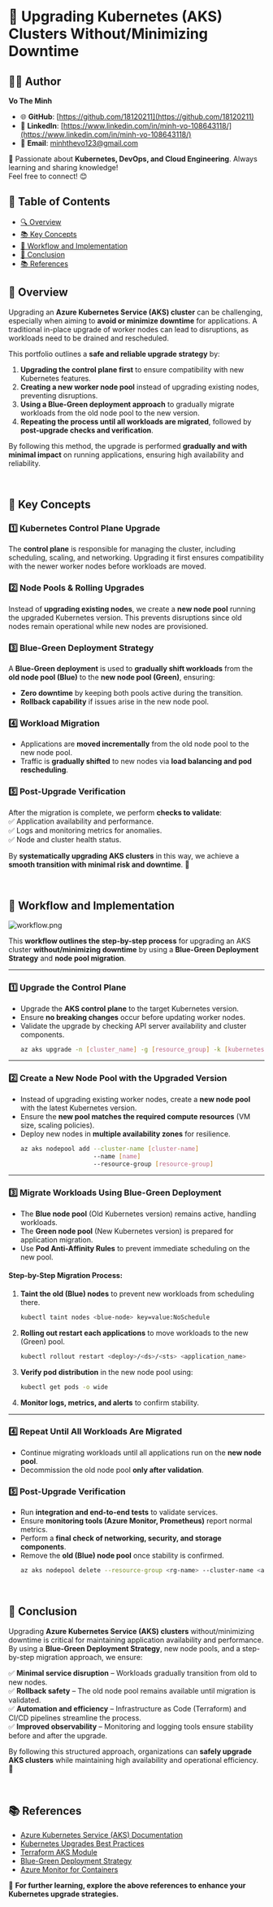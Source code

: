 # 🚀 Upgrading Kubernetes (AKS) Clusters Without/Minimizing Downtime  

## 👨‍💻 Author  

**Vo The Minh**  

- 🌐 **GitHub**: [https://github.com/18120211](https://github.com/18120211)  
- 💼 **LinkedIn**: [https://www.linkedin.com/in/minh-vo-108643118/](https://www.linkedin.com/in/minh-vo-108643118/)  
- 📧 **Email**: minhthevo123@gmail.com 

🚀 Passionate about **Kubernetes, DevOps, and Cloud Engineering**. Always learning and sharing knowledge!  
Feel free to connect! 😊 

## 📖 Table of Contents  

- [🔍 Overview](#overview)  
- [📚 Key Concepts](#key-concepts)  
- [🔄 Workflow and Implementation](#workflow-and-implementation)  
- [🎯 Conclusion](#conclusions)  
- [📚 References](#references)  


## 📌 Overview  <a id="overview"></a>  

Upgrading an **Azure Kubernetes Service (AKS) cluster** can be challenging, especially when aiming to **avoid or minimize downtime** for applications. A traditional in-place upgrade of worker nodes can lead to disruptions, as workloads need to be drained and rescheduled.  

This portfolio outlines a **safe and reliable upgrade strategy** by:  
1. **Upgrading the control plane first** to ensure compatibility with new Kubernetes features.  
2. **Creating a new worker node pool** instead of upgrading existing nodes, preventing disruptions.  
3. **Using a Blue-Green deployment approach** to gradually migrate workloads from the old node pool to the new version.  
4. **Repeating the process until all workloads are migrated**, followed by **post-upgrade checks and verification**.  

By following this method, the upgrade is performed **gradually and with minimal impact** on running applications, ensuring high availability and reliability.  

$~$

## 🔑 Key Concepts  <a id="key-concepts"></a>  

### 1️⃣ **Kubernetes Control Plane Upgrade**  
The **control plane** is responsible for managing the cluster, including scheduling, scaling, and networking. Upgrading it first ensures compatibility with the newer worker nodes before workloads are moved.  

### 2️⃣ **Node Pools & Rolling Upgrades**  
Instead of **upgrading existing nodes**, we create a **new node pool** running the upgraded Kubernetes version. This prevents disruptions since old nodes remain operational while new nodes are provisioned.  

### 3️⃣ **Blue-Green Deployment Strategy**  
A **Blue-Green deployment** is used to **gradually shift workloads** from the **old node pool (Blue)** to the **new node pool (Green)**, ensuring:  
- **Zero downtime** by keeping both pools active during the transition.  
- **Rollback capability** if issues arise in the new node pool.  

### 4️⃣ **Workload Migration**  
- Applications are **moved incrementally** from the old node pool to the new node pool.  
- Traffic is **gradually shifted** to new nodes via **load balancing and pod rescheduling**.  

### 5️⃣ **Post-Upgrade Verification**  
After the migration is complete, we perform **checks to validate**:  
✅ Application availability and performance.  
✅ Logs and monitoring metrics for anomalies.  
✅ Node and cluster health status.  

By **systematically upgrading AKS clusters** in this way, we achieve a **smooth transition with minimal risk and downtime**. 🚀  

$~$

## 🔄 Workflow and Implementation <a id="workflow-and-implementation"></a>  
![workflow.png](./workflow.png)

This **workflow outlines the step-by-step process** for upgrading an AKS cluster **without/minimizing downtime** by using a **Blue-Green Deployment Strategy** and **node pool migration**.  

---

### **1️⃣ Upgrade the Control Plane**  
- Upgrade the **AKS control plane** to the target Kubernetes version.  
- Ensure **no breaking changes** occur before updating worker nodes.  
- Validate the upgrade by checking API server availability and cluster components.  
    ```bash
    az aks upgrade -n [cluster_name] -g [resource_group] -k [kubernetes-version] --control-plane-only
    ```
---

### **2️⃣ Create a New Node Pool with the Upgraded Version**  
- Instead of upgrading existing worker nodes, create a **new node pool** with the latest Kubernetes version.  
- Ensure the **new pool matches the required compute resources** (VM size, scaling policies).  
- Deploy new nodes in **multiple availability zones** for resilience.  
    ```bash
    az aks nodepool add --cluster-name [cluster-name]
                        --name [name]
                        --resource-group [resource-group]
    ```
---

### **3️⃣ Migrate Workloads Using Blue-Green Deployment**  
- The **Blue node pool** (Old Kubernetes version) remains active, handling workloads.  
- The **Green node pool** (New Kubernetes version) is prepared for application migration.  
- Use **Pod Anti-Affinity Rules** to prevent immediate scheduling on the new pool.  

#### **Step-by-Step Migration Process:**  
1. **Taint the old (Blue) nodes** to prevent new workloads from scheduling there.  
    ```sh
    kubectl taint nodes <blue-node> key=value:NoSchedule
    ```

2. **Rolling out restart each applications** to move workloads to the new (Green) pool.
    ```sh
    kubectl rollout restart <deploy>/<ds>/<sts> <application_name>
    ```

3. **Verify pod distribution** in the new node pool using:
    ```sh
    kubectl get pods -o wide
    ```
4. **Monitor logs, metrics, and alerts** to confirm stability.
    
---

### **4️⃣ Repeat Until All Workloads Are Migrated**
* Continue migrating workloads until all applications run on the **new node pool**.
* Decommission the old node pool **only after validation**.

### **5️⃣ Post-Upgrade Verification**
* Run **integration and end-to-end tests** to validate services.
* Ensure **monitoring tools (Azure Monitor, Prometheus)** report normal metrics.
* Perform a **final check of networking, security, and storage components**.
* Remove the **old (Blue) node pool** once stability is confirmed.
    ```sh
    az aks nodepool delete --resource-group <rg-name> --cluster-name <aks-name> --name <blue-nodepool>
    ```

$~$

## 🎯 Conclusion <a id="conclusions"></a>  

Upgrading **Azure Kubernetes Service (AKS) clusters** without/minimizing downtime is critical for maintaining application availability and performance. By using a **Blue-Green Deployment Strategy**, new node pools, and a step-by-step migration approach, we ensure:  

✅ **Minimal service disruption** – Workloads gradually transition from old to new nodes.  
✅ **Rollback safety** – The old node pool remains available until migration is validated.  
✅ **Automation and efficiency** – Infrastructure as Code (Terraform) and CI/CD pipelines streamline the process.  
✅ **Improved observability** – Monitoring and logging tools ensure stability before and after the upgrade.  

By following this structured approach, organizations can **safely upgrade AKS clusters** while maintaining high availability and operational efficiency. 🚀  

$~$

## 📚 References <a id="references"></a>  

- [Azure Kubernetes Service (AKS) Documentation](https://learn.microsoft.com/en-us/azure/aks/)  
- [Kubernetes Upgrades Best Practices](https://kubernetes.io/docs/tasks/administer-cluster/kubeadm/kubeadm-upgrade/)  
- [Terraform AKS Module](https://registry.terraform.io/modules/Azure/aks/azurerm/latest)  
- [Blue-Green Deployment Strategy](https://martinfowler.com/bliki/BlueGreenDeployment.html)  
- [Azure Monitor for Containers](https://learn.microsoft.com/en-us/azure/azure-monitor/containers/container-insights-overview)  

📌 **For further learning, explore the above references to enhance your Kubernetes upgrade strategies.**  
